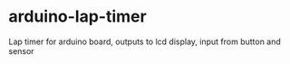 # arduino-lap-timer
Lap timer for arduino board, outputs to lcd display, input from button and sensor
